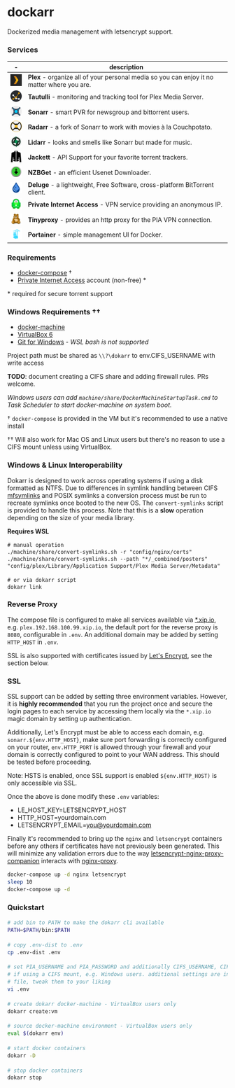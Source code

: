 # dockarr

Dockerized media management with letsencrypt support.

### Services

| - | description
|---------------------------------------------------|----------
| [![plex][plex-logo]][plex-link]                   | **Plex** - organize all of your personal media so you can enjoy it no matter where you are.
| [![tautulli][tautulli-logo]][tautulli-link]       | **Tautulli** - monitoring and tracking tool for Plex Media Server.
| [![sonarr][sonarr-logo]][sonarr-link]             | **Sonarr** - smart PVR for newsgroup and bittorrent users.
| [![radarr][radarr-logo]][radarr-link]             | **Radarr** - a fork of Sonarr to work with movies à la Couchpotato.
| [![lidarr][lidarr-logo]][lidarr-link]             | **Lidarr** - looks and smells like Sonarr but made for music.
| [![jackett][jackett-logo]][jackett-link]          | **Jackett** - API Support for your favorite torrent trackers. 
| [![nzbget][nzbget-logo]][nzbget-link]             | **NZBGet** - an efficient Usenet Downloader.
| [![deluge][deluge-logo]][deluge-link]             | **Deluge** - a lightweight, Free Software, cross-platform BitTorrent client.
| [![private internet access][pia-logo]][pia-link]  | **Private Internet Access** - VPN service providing an anonymous IP.
| [![tiny-proxy][tiny-proxy-logo]][tiny-proxy-link] | **Tinyproxy** - provides an http proxy for the PIA VPN connection.
| [![portainer][portainer-logo]][portainer-link]    | **Portainer** - simple management UI for Docker.


[plex-link]: https://hub.docker.com/r/linuxserver/plex
[plex-logo]: docs/images/plex.png
[tautulli-link]: https://hub.docker.com/r/linuxserver/tautulli
[tautulli-logo]: docs/images/tautulli.png
[sonarr-link]: https://hub.docker.com/r/linuxserver/sonarr
[sonarr-logo]: docs/images/sonarr.png
[radarr-link]: https://hub.docker.com/r/linuxserver/radarr
[radarr-logo]: docs/images/radarr.png
[lidarr-link]: https://hub.docker.com/r/linuxserver/lidarr
[lidarr-logo]: docs/images/lidarr.png
[nzbget-link]: https://hub.docker.com/r/linuxserver/nzbget
[nzbget-logo]: docs/images/nzbget.png
[deluge-link]: https://hub.docker.com/r/linuxserver/deluge
[deluge-logo]: docs/images/deluge.png
[jackett-link]: https://hub.docker.com/r/linuxserver/jackett
[jackett-logo]: docs/images/jackett.png
[portainer-link]: https://hub.docker.com/r/portainer/portainer
[portainer-logo]: docs/images/portainer.png
[pia-link]: https://hub.docker.com/r/qmcgaw/private-internet-access
[pia-logo]: docs/images/private-internet-access.png
[tiny-proxy-link]: https://hub.docker.com/r/dannydirect/tinyproxy
[tiny-proxy-logo]: docs/images/tiny-proxy.png


### Requirements
- [docker-compose](https://docs.docker.com/compose/install/#install-using-pip) †
- [Private Internet Access](https://www.privateinternetaccess.com/) account (non-free) *

\* required for secure torrent support

### Windows Requirements ††
- [docker-machine](https://docs.docker.com/machine/install-machine/)
- [VirtualBox 6](https://www.virtualbox.org/wiki/Downloads)
- [Git for Windows](https://gitforwindows.org/) - _WSL bash is not supported_

Project path must be shared as `\\?\dokarr` to env.CIFS_USERNAME with write access

**TODO**: document creating a CIFS share and adding firewall rules. PRs welcome.<br>

_Windows users can add `machine/share/DockerMachineStartupTask.cmd` to Task Scheduler
to start docker-machine on system boot._

† `docker-compose` is provided in the VM but it's recommended to use a native install<br>

†† Will also work for Mac OS and Linux users but there's no reason to use a CIFS mount
   unless using VirtualBox.

### Windows & Linux Interoperability

Dokarr is designed to work across operating systems if using a disk formatted as NTFS.
Due to differences in symlink handling between CIFS [mfsymlinks](https://wiki.samba.org/index.php/UNIX_Extensions#Minshall.2BFrench_symlinks) 
and POSIX symlinks a conversion process must be run to recreate symlinks once booted
to the new OS. The `convert-symlinks` script is provided to handle this process. Note
that this is a **slow** operation depending on the size of your media library.

**Requires WSL**

```
# manual operation
./machine/share/convert-symlinks.sh -r "config/nginx/certs"
./machine/share/convert-symlinks.sh --path "*/_combined/posters" "config/plex/Library/Application Support/Plex Media Server/Metadata"

# or via dokarr script
dokarr link
```

### Reverse Proxy
The compose file is configured to make all services available via [*.xip.io](http://xip.io/),
e.g. `plex.192.168.100.99.xip.io`, the default port for the reverse proxy is `8080`,
configurable in `.env`. An additional domain may be added by setting `HTTP_HOST` in `.env`.

SSL is also supported with certificates issued by [Let's Encrypt](https://letsencrypt.org/), see the section below.

### SSL
SSL support can be added by setting three environment variables. However, it is
**highly recommended** that you run the project once and secure the login pages
to each service by accessing them locally via the `*.xip.io` magic domain by
setting up authentication.

Additionally, Let's Encrypt must be able to access each domain,
e.g. `sonarr.${env.HTTP_HOST}`, make sure port forwarding is correctly configured
on your router, `env.HTTP_PORT` is allowed through your firewall and your domain
is correctly configured to point to your WAN address. This should be tested before
proceeding.

Note: HSTS is enabled, once SSL support is enabled `${env.HTTP_HOST)` is only
accessible via SSL.

Once the above is done modify these `.env` variables:
- LE_HOST_KEY=LETSENCRYPT_HOST
- HTTP_HOST=yourdomain.com
- LETSENCRYPT_EMAIL=you@yourdomain.com

Finally it's recommended to bring up the `nginx` and `letsencrypt` containers
before any others if certificates have not previously been generated. This will
minimize any validation errors due to the way [letsencrypt-nginx-proxy-companion](https://github.com/JrCs/docker-letsencrypt-nginx-proxy-companion)
interacts with [nginx-proxy](https://github.com/jwilder/nginx-proxy).

```bash
docker-compose up -d nginx letsencrypt
sleep 10
docker-compose up -d
```

### Quickstart
```bash
# add bin to PATH to make the dokarr cli available
PATH=$PATH/bin:$PATH

# copy .env-dist to .env
cp .env-dist .env

# set PIA_USERNAME and PIA_PASSWORD and additionally CIFS_USERNAME, CIFS_PASSWORD
# if using a CIFS mount, e.g. Windows users. additional settings are in the .env
# file, tweak them to your liking
vi .env

# create dokarr docker-machine - VirtualBox users only
dokarr create:vm

# source docker-machine environment - VirtualBox users only
eval $(dokarr env)

# start docker containers
dokarr -D

# stop docker containers
dokarr stop
```
